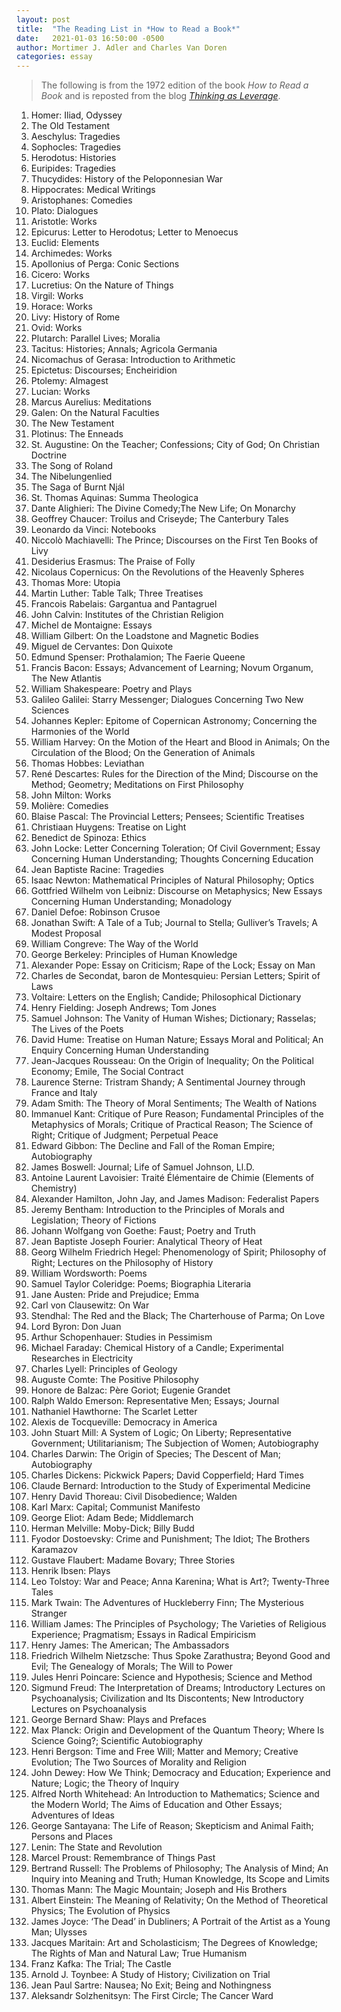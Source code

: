 ```yaml
---
layout: post
title:  "The Reading List in *How to Read a Book*"
date:   2021-01-03 16:50:00 -0500
author: Mortimer J. Adler and Charles Van Doren
categories: essay
---
```


> The following is from the 1972 edition of the book *How to Read a Book* and is reposted from the blog [*Thinking as Leverage*](https://thinkingasleverage.wordpress.com/book-lists/mortimer-adlers-reading-list/).

1. Homer: Iliad, Odyssey
2. The Old Testament
3. Aeschylus: Tragedies
4. Sophocles: Tragedies
5. Herodotus: Histories
6. Euripides: Tragedies
7. Thucydides: History of the Peloponnesian War
8. Hippocrates: Medical Writings
9. Aristophanes: Comedies
10. Plato: Dialogues
11. Aristotle: Works
12. Epicurus: Letter to Herodotus; Letter to Menoecus
13. Euclid: Elements
14. Archimedes: Works
15. Apollonius of Perga: Conic Sections
16. Cicero: Works
17. Lucretius: On the Nature of Things
18. Virgil: Works
19. Horace: Works
20. Livy: History of Rome
21. Ovid: Works
22. Plutarch: Parallel Lives; Moralia
23. Tacitus: Histories; Annals; Agricola Germania
24. Nicomachus of Gerasa: Introduction to Arithmetic
25. Epictetus: Discourses; Encheiridion
26. Ptolemy: Almagest
27. Lucian: Works
28. Marcus Aurelius: Meditations
29. Galen: On the Natural Faculties
30. The New Testament
31. Plotinus: The Enneads
32. St. Augustine: On the Teacher; Confessions; City of God; On Christian Doctrine
33. The Song of Roland
34. The Nibelungenlied
35. The Saga of Burnt Njál
36. St. Thomas Aquinas: Summa Theologica
37. Dante Alighieri: The Divine Comedy;The New Life; On Monarchy
38. Geoffrey Chaucer: Troilus and Criseyde; The Canterbury Tales
39. Leonardo da Vinci: Notebooks
40. Niccolò Machiavelli: The Prince; Discourses on the First Ten Books of Livy
41. Desiderius Erasmus: The Praise of Folly
42. Nicolaus Copernicus: On the Revolutions of the Heavenly Spheres
43. Thomas More: Utopia
44. Martin Luther: Table Talk; Three Treatises
45. Francois Rabelais: Gargantua and Pantagruel
46. John Calvin: Institutes of the Christian Religion
47. Michel de Montaigne: Essays
48. William Gilbert: On the Loadstone and Magnetic Bodies
49. Miguel de Cervantes: Don Quixote
50. Edmund Spenser: Prothalamion; The Faerie Queene
51. Francis Bacon: Essays; Advancement of Learning; Novum Organum, The New Atlantis
52. William Shakespeare: Poetry and Plays
53. Galileo Galilei: Starry Messenger; Dialogues Concerning Two New Sciences
54. Johannes Kepler: Epitome of Copernican Astronomy; Concerning the Harmonies of the World
55. William Harvey: On the Motion of the Heart and Blood in Animals; On the Circulation of the Blood; On the Generation of Animals
56. Thomas Hobbes: Leviathan
57. René Descartes: Rules for the Direction of the Mind; Discourse on the Method; Geometry; Meditations on First Philosophy
58. John Milton: Works
59. Molière: Comedies
60. Blaise Pascal: The Provincial Letters; Pensees; Scientific Treatises
61. Christiaan Huygens: Treatise on Light
62. Benedict de Spinoza: Ethics
63. John Locke: Letter Concerning Toleration; Of Civil Government; Essay Concerning Human Understanding; Thoughts Concerning Education
64. Jean Baptiste Racine: Tragedies
65. Isaac Newton: Mathematical Principles of Natural Philosophy; Optics
66. Gottfried Wilhelm von Leibniz: Discourse on Metaphysics; New Essays Concerning Human Understanding; Monadology
67. Daniel Defoe: Robinson Crusoe
68. Jonathan Swift: A Tale of a Tub; Journal to Stella; Gulliver’s Travels; A Modest Proposal
69. William Congreve: The Way of the World
70. George Berkeley: Principles of Human Knowledge
71. Alexander Pope: Essay on Criticism; Rape of the Lock; Essay on Man
72. Charles de Secondat, baron de Montesquieu: Persian Letters; Spirit of Laws
73. Voltaire: Letters on the English; Candide; Philosophical Dictionary
74. Henry Fielding: Joseph Andrews; Tom Jones
75. Samuel Johnson: The Vanity of Human Wishes; Dictionary; Rasselas; The Lives of the Poets
76. David Hume: Treatise on Human Nature; Essays Moral and Political; An Enquiry Concerning Human Understanding
77. Jean-Jacques Rousseau: On the Origin of Inequality; On the Political Economy; Emile, The Social Contract
78. Laurence Sterne: Tristram Shandy; A Sentimental Journey through France and Italy
79. Adam Smith: The Theory of Moral Sentiments; The Wealth of Nations
80. Immanuel Kant: Critique of Pure Reason; Fundamental Principles of the Metaphysics of Morals; Critique of Practical Reason; The Science of Right; Critique of Judgment; Perpetual Peace
81. Edward Gibbon: The Decline and Fall of the Roman Empire; Autobiography
82. James Boswell: Journal; Life of Samuel Johnson, Ll.D.
83. Antoine Laurent Lavoisier: Traité Élémentaire de Chimie (Elements of Chemistry)
84. Alexander Hamilton, John Jay, and James Madison: Federalist Papers
85. Jeremy Bentham: Introduction to the Principles of Morals and Legislation; Theory of Fictions
86. Johann Wolfgang von Goethe: Faust; Poetry and Truth
87. Jean Baptiste Joseph Fourier: Analytical Theory of Heat
88. Georg Wilhelm Friedrich Hegel: Phenomenology of Spirit; Philosophy of Right; Lectures on the Philosophy of History
89. William Wordsworth: Poems
90. Samuel Taylor Coleridge: Poems; Biographia Literaria
91. Jane Austen: Pride and Prejudice; Emma
92. Carl von Clausewitz: On War
93. Stendhal: The Red and the Black; The Charterhouse of Parma; On Love
94. Lord Byron: Don Juan
95. Arthur Schopenhauer: Studies in Pessimism
96. Michael Faraday: Chemical History of a Candle; Experimental Researches in Electricity
97. Charles Lyell: Principles of Geology
98. Auguste Comte: The Positive Philosophy
99. Honore de Balzac: Père Goriot; Eugenie Grandet
100. Ralph Waldo Emerson: Representative Men; Essays; Journal
101. Nathaniel Hawthorne: The Scarlet Letter
102. Alexis de Tocqueville: Democracy in America
103. John Stuart Mill: A System of Logic; On Liberty; Representative Government; Utilitarianism; The Subjection of Women; Autobiography
104. Charles Darwin: The Origin of Species; The Descent of Man; Autobiography
105. Charles Dickens: Pickwick Papers; David Copperfield; Hard Times
106. Claude Bernard: Introduction to the Study of Experimental Medicine
107. Henry David Thoreau: Civil Disobedience; Walden
108. Karl Marx: Capital; Communist Manifesto
109. George Eliot: Adam Bede; Middlemarch
110. Herman Melville: Moby-Dick; Billy Budd
111. Fyodor Dostoevsky: Crime and Punishment; The Idiot; The Brothers Karamazov
112. Gustave Flaubert: Madame Bovary; Three Stories
113. Henrik Ibsen: Plays
114. Leo Tolstoy: War and Peace; Anna Karenina; What is Art?; Twenty-Three Tales
115. Mark Twain: The Adventures of Huckleberry Finn; The Mysterious Stranger
116. William James: The Principles of Psychology; The Varieties of Religious Experience; Pragmatism; Essays in Radical Empiricism
117. Henry James: The American; The Ambassadors
118. Friedrich Wilhelm Nietzsche: Thus Spoke Zarathustra; Beyond Good and Evil; The Genealogy of Morals; The Will to Power
119. Jules Henri Poincare: Science and Hypothesis; Science and Method
120. Sigmund Freud: The Interpretation of Dreams; Introductory Lectures on Psychoanalysis; Civilization and Its Discontents; New Introductory Lectures on Psychoanalysis
121. George Bernard Shaw: Plays and Prefaces
122. Max Planck: Origin and Development of the Quantum Theory; Where Is Science Going?; Scientific Autobiography
123. Henri Bergson: Time and Free Will; Matter and Memory; Creative Evolution; The Two Sources of Morality and Religion
124. John Dewey: How We Think; Democracy and Education; Experience and Nature; Logic; the Theory of Inquiry
125. Alfred North Whitehead: An Introduction to Mathematics; Science and the Modern World; The Aims of Education and Other Essays; Adventures of Ideas
126. George Santayana: The Life of Reason; Skepticism and Animal Faith; Persons and Places
127. Lenin: The State and Revolution
128. Marcel Proust: Remembrance of Things Past
129. Bertrand Russell: The Problems of Philosophy; The Analysis of Mind; An Inquiry into Meaning and Truth; Human Knowledge, Its Scope and Limits
130. Thomas Mann: The Magic Mountain; Joseph and His Brothers
131. Albert Einstein: The Meaning of Relativity; On the Method of Theoretical Physics; The Evolution of Physics
132. James Joyce: ‘The Dead’ in Dubliners; A Portrait of the Artist as a Young Man; Ulysses
133. Jacques Maritain: Art and Scholasticism; The Degrees of Knowledge; The Rights of Man and Natural Law; True Humanism
134. Franz Kafka: The Trial; The Castle
135. Arnold J. Toynbee: A Study of History; Civilization on Trial
136. Jean Paul Sartre: Nausea; No Exit; Being and Nothingness
137. Aleksandr Solzhenitsyn: The First Circle; The Cancer Ward
